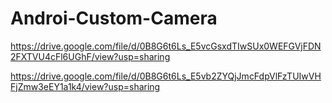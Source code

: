 # Androi-Custom-Camera

https://drive.google.com/file/d/0B8G6t6Ls_E5vcGsxdTIwSUx0WEFGVjFDN2FXTVU4cFl6UGhF/view?usp=sharing

https://drive.google.com/file/d/0B8G6t6Ls_E5vb2ZYQjJmcFdpVlFzTUIwVHFjZmw3eEY1a1k4/view?usp=sharing

